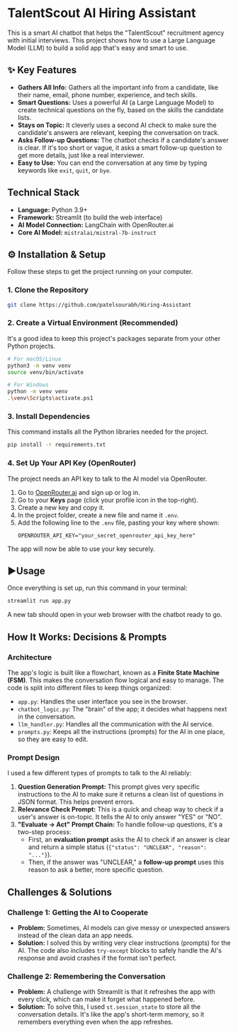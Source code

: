 # TalentScout AI Hiring Assistant

This is a smart AI chatbot that helps the "TalentScout" recruitment agency with initial interviews. This project shows how to use a Large Language Model (LLM) to build a solid app that's easy and smart to use.

## ✨ Key Features

* **Gathers All Info:** Gathers all the important info from a candidate, like their name, email, phone number, experience, and tech skills.
* **Smart Questions:** Uses a powerful AI (a Large Language Model) to create technical questions on the fly, based on the skills the candidate lists.
* **Stays on Topic:** It cleverly uses a second AI check to make sure the candidate's answers are relevant, keeping the conversation on track.
* **Asks Follow-up Questions:** The chatbot checks if a candidate's answer is clear. If it's too short or vague, it asks a smart follow-up question to get more details, just like a real interviewer.
* **Easy to Use:** You can end the conversation at any time by typing keywords like `exit`, `quit`, or `bye`.

##  Technical Stack

* **Language:** Python 3.9+
* **Framework:** Streamlit (to build the web interface)
* **AI Model Connection:** LangChain with OpenRouter.ai
* **Core AI Model:** `mistralai/mistral-7b-instruct`

## ⚙️ Installation & Setup

Follow these steps to get the project running on your computer.

### 1. Clone the Repository

```bash
git clone https://github.com/patelsourabh/Hiring-Assistant
```

### 2. Create a Virtual Environment (Recommended)

It's a good idea to keep this project's packages separate from your other Python projects.

```bash
# For macOS/Linux
python3 -m venv venv
source venv/bin/activate

# For Windows
python -m venv venv
.\venv\Scripts\activate.ps1
```

### 3. Install Dependencies

This command installs all the Python libraries needed for the project.

```bash
pip install -r requirements.txt
```

### 4. Set Up Your API Key (OpenRouter)

The project needs an API key to talk to the AI model via OpenRouter.

1.  Go to [OpenRouter.ai](https://openrouter.ai/) and sign up or log in.
2.  Go to your **Keys** page (click your profile icon in the top-right).
3.  Create a new key and copy it.
4.  In the project folder, create a new file and name it `.env`.
5.  Add the following line to the `.env` file, pasting your key where shown:
    ```
    OPENROUTER_API_KEY="your_secret_openrouter_api_key_here"
    ```
The app will now be able to use your key securely.

## ▶Usage

Once everything is set up, run this command in your terminal:

```bash
streamlit run app.py
```

A new tab should open in your web browser with the chatbot ready to go.

##  How It Works: Decisions & Prompts

### Architecture

The app's logic is built like a flowchart, known as a **Finite State Machine (FSM)**. This makes the conversation flow logical and easy to manage. The code is split into different files to keep things organized:

* `app.py`: Handles the user interface you see in the browser.
* `chatbot_logic.py`: The "brain" of the app; it decides what happens next in the conversation.
* `llm_handler.py`: Handles all the communication with the AI service.
* `prompts.py`: Keeps all the instructions (prompts) for the AI in one place, so they are easy to edit.

### Prompt Design

I used a few different types of prompts to talk to the AI reliably:

1.  **Question Generation Prompt:** This prompt gives very specific instructions to the AI to make sure it returns a clean list of questions in JSON format. This helps prevent errors.
2.  **Relevance Check Prompt:** This is a quick and cheap way to check if a user's answer is on-topic. It tells the AI to only answer "YES" or "NO".
3.  **"Evaluate -> Act" Prompt Chain:** To handle follow-up questions, it's a two-step process:
    * First, an **evaluation prompt** asks the AI to check if an answer is clear and return a simple status (`{"status": "UNCLEAR", "reason": "..."}`).
    * Then, if the answer was "UNCLEAR," a **follow-up prompt** uses this reason to ask a better, more specific question.

## Challenges & Solutions

### Challenge 1: Getting the AI to Cooperate

* **Problem:** Sometimes, AI models can give messy or unexpected answers instead of the clean data an app needs.
* **Solution:** I solved this by writing very clear instructions (prompts) for the AI. The code also includes `try-except` blocks to safely handle the AI's response and avoid crashes if the format isn't perfect.

### Challenge 2: Remembering the Conversation

* **Problem:** A challenge with Streamlit is that it refreshes the app with every click, which can make it forget what happened before.
* **Solution:** To solve this, I used `st.session_state` to store all the conversation details. It's like the app's short-term memory, so it remembers everything even when the app refreshes.
